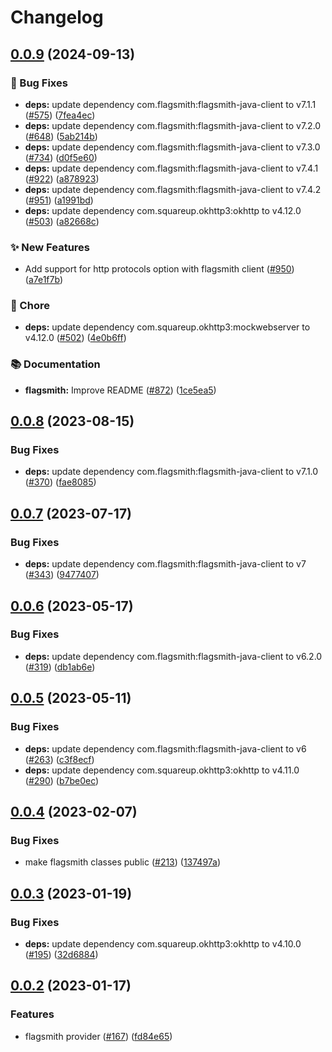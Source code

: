 # Changelog

## [0.0.9](https://github.com/open-feature/java-sdk-contrib/compare/dev.openfeature.contrib.providers.flagsmith-v0.0.8...dev.openfeature.contrib.providers.flagsmith-v0.0.9) (2024-09-13)


### 🐛 Bug Fixes

* **deps:** update dependency com.flagsmith:flagsmith-java-client to v7.1.1 ([#575](https://github.com/open-feature/java-sdk-contrib/issues/575)) ([7fea4ec](https://github.com/open-feature/java-sdk-contrib/commit/7fea4ec2818a34c3e3ad9da277e73d95391129d9))
* **deps:** update dependency com.flagsmith:flagsmith-java-client to v7.2.0 ([#648](https://github.com/open-feature/java-sdk-contrib/issues/648)) ([5ab214b](https://github.com/open-feature/java-sdk-contrib/commit/5ab214b692571dcd0e480e48f9a0700595b58edb))
* **deps:** update dependency com.flagsmith:flagsmith-java-client to v7.3.0 ([#734](https://github.com/open-feature/java-sdk-contrib/issues/734)) ([d0f5e60](https://github.com/open-feature/java-sdk-contrib/commit/d0f5e60e9a3a52b55c7124f936e6abba2e33f50a))
* **deps:** update dependency com.flagsmith:flagsmith-java-client to v7.4.1 ([#922](https://github.com/open-feature/java-sdk-contrib/issues/922)) ([a878923](https://github.com/open-feature/java-sdk-contrib/commit/a878923a4fd36f73bb0c1cb33afe87906ab08c5c))
* **deps:** update dependency com.flagsmith:flagsmith-java-client to v7.4.2 ([#951](https://github.com/open-feature/java-sdk-contrib/issues/951)) ([a1991bd](https://github.com/open-feature/java-sdk-contrib/commit/a1991bd203044cbb28af5fedd353b5354831bd47))
* **deps:** update dependency com.squareup.okhttp3:okhttp to v4.12.0 ([#503](https://github.com/open-feature/java-sdk-contrib/issues/503)) ([a82668c](https://github.com/open-feature/java-sdk-contrib/commit/a82668cd6ad4a4026626c67d69ea84c89f617e3b))


### ✨ New Features

* Add support for http protocols option with flagsmith client ([#950](https://github.com/open-feature/java-sdk-contrib/issues/950)) ([a7e1f7b](https://github.com/open-feature/java-sdk-contrib/commit/a7e1f7bbafc3fc24d36691dc7bf94c7c97251b75))


### 🧹 Chore

* **deps:** update dependency com.squareup.okhttp3:mockwebserver to v4.12.0 ([#502](https://github.com/open-feature/java-sdk-contrib/issues/502)) ([4e0b6ff](https://github.com/open-feature/java-sdk-contrib/commit/4e0b6fffdfdae425be5015440ba0434879db2554))


### 📚 Documentation

* **flagsmith:** Improve README ([#872](https://github.com/open-feature/java-sdk-contrib/issues/872)) ([1ce5ea5](https://github.com/open-feature/java-sdk-contrib/commit/1ce5ea5112078cc1686565034b7de4da77cb9f19))

## [0.0.8](https://github.com/open-feature/java-sdk-contrib/compare/dev.openfeature.contrib.providers.flagsmith-v0.0.7...dev.openfeature.contrib.providers.flagsmith-v0.0.8) (2023-08-15)


### Bug Fixes

* **deps:** update dependency com.flagsmith:flagsmith-java-client to v7.1.0 ([#370](https://github.com/open-feature/java-sdk-contrib/issues/370)) ([fae8085](https://github.com/open-feature/java-sdk-contrib/commit/fae8085862b0b7a06fcc34445c4ddad2c7d500d9))

## [0.0.7](https://github.com/open-feature/java-sdk-contrib/compare/dev.openfeature.contrib.providers.flagsmith-v0.0.6...dev.openfeature.contrib.providers.flagsmith-v0.0.7) (2023-07-17)


### Bug Fixes

* **deps:** update dependency com.flagsmith:flagsmith-java-client to v7 ([#343](https://github.com/open-feature/java-sdk-contrib/issues/343)) ([9477407](https://github.com/open-feature/java-sdk-contrib/commit/9477407ce342ea1d2bf7fabfbddd42b83a61167f))

## [0.0.6](https://github.com/open-feature/java-sdk-contrib/compare/dev.openfeature.contrib.providers.flagsmith-v0.0.5...dev.openfeature.contrib.providers.flagsmith-v0.0.6) (2023-05-17)


### Bug Fixes

* **deps:** update dependency com.flagsmith:flagsmith-java-client to v6.2.0 ([#319](https://github.com/open-feature/java-sdk-contrib/issues/319)) ([db1ab6e](https://github.com/open-feature/java-sdk-contrib/commit/db1ab6e572be2f28e3a00c6b7f0a29bca4334d57))

## [0.0.5](https://github.com/open-feature/java-sdk-contrib/compare/dev.openfeature.contrib.providers.flagsmith-v0.0.4...dev.openfeature.contrib.providers.flagsmith-v0.0.5) (2023-05-11)


### Bug Fixes

* **deps:** update dependency com.flagsmith:flagsmith-java-client to v6 ([#263](https://github.com/open-feature/java-sdk-contrib/issues/263)) ([c3f8ecf](https://github.com/open-feature/java-sdk-contrib/commit/c3f8ecffcebeb0138db84f4c6e21b27571881a1d))
* **deps:** update dependency com.squareup.okhttp3:okhttp to v4.11.0 ([#290](https://github.com/open-feature/java-sdk-contrib/issues/290)) ([b7be0ec](https://github.com/open-feature/java-sdk-contrib/commit/b7be0ec99be5cd645cf5b5033ad2b1093a45d63e))

## [0.0.4](https://github.com/open-feature/java-sdk-contrib/compare/dev.openfeature.contrib.providers.flagsmith-v0.0.3...dev.openfeature.contrib.providers.flagsmith-v0.0.4) (2023-02-07)


### Bug Fixes

* make flagsmith classes public ([#213](https://github.com/open-feature/java-sdk-contrib/issues/213)) ([137497a](https://github.com/open-feature/java-sdk-contrib/commit/137497aaa7e8d70c5488a79ef74b6700877f78dd))

## [0.0.3](https://github.com/open-feature/java-sdk-contrib/compare/dev.openfeature.contrib.providers.flagsmith-v0.0.2...dev.openfeature.contrib.providers.flagsmith-v0.0.3) (2023-01-19)


### Bug Fixes

* **deps:** update dependency com.squareup.okhttp3:okhttp to v4.10.0 ([#195](https://github.com/open-feature/java-sdk-contrib/issues/195)) ([32d6884](https://github.com/open-feature/java-sdk-contrib/commit/32d68846bde79f6cb4ee45cc044bc7955b0d795c))

## [0.0.2](https://github.com/open-feature/java-sdk-contrib/compare/dev.openfeature.contrib.providers.flagsmith-v0.0.1...dev.openfeature.contrib.providers.flagsmith-v0.0.2) (2023-01-17)


### Features

* flagsmith provider ([#167](https://github.com/open-feature/java-sdk-contrib/issues/167)) ([fd84e65](https://github.com/open-feature/java-sdk-contrib/commit/fd84e655bda57b2c78ceb8d8931067daf425281e))
